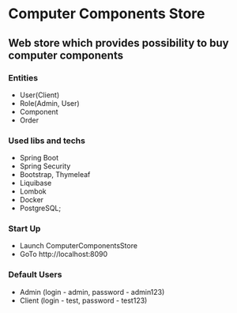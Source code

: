 # Computer Components Store

## Web store which provides possibility to buy computer components

### Entities

* User(Client)
* Role(Admin, User)
* Component
* Order

### Used libs and techs
* Spring Boot
* Spring Security
* Bootstrap, Thymeleaf
* Liquibase
* Lombok
* Docker
* PostgreSQL;

### Start Up

* Launch ComputerComponentsStore
* GoTo http://localhost:8090

### Default Users
* Admin (login - admin, password - admin123)
* Client (login - test, password - test123)
